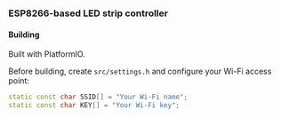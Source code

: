 ### ESP8266-based LED strip controller

#### Building

Built with PlatformIO.

Before building, create `src/settings.h` and configure your Wi-Fi access point:

```cpp
static const char SSID[] = "Your Wi-Fi name";
static const char KEY[] = "Your Wi-Fi key";
```
